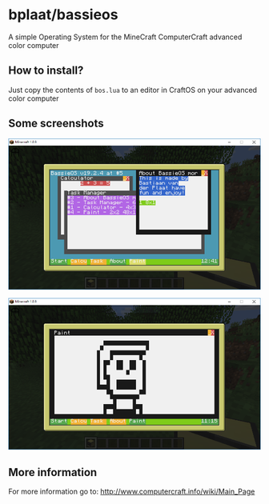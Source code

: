 # bplaat/bassieos
A simple Operating System for the MineCraft ComputerCraft advanced color computer

## How to install?
Just copy the contents of `bos.lua` to an editor in CraftOS on your advanced color computer

## Some screenshots
![Screenshot 1](bassieos-screenshot1.png)

![Screenshot 2](bassieos-screenshot2.png)

## More information
For more information go to: http://www.computercraft.info/wiki/Main_Page